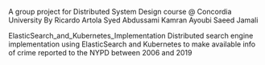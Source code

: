 A group project for Distributed System Design course @ Concordia University
 By
    Ricardo Artola     Syed Abdussami
    Kamran Ayoubi      Saeed Jamali

ElasticSearch_and_Kubernetes_Implementation
Distributed search engine implementation using ElasticSearch and Kubernetes to make available info of crime reported to the NYPD between 2006 and 2019
